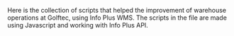 Here is the collection of scripts that helped the improvement of warehouse operations at Golftec, using Info Plus WMS. The scripts in the file are made using Javascript and working with Info Plus API.
